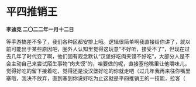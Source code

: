 # 平四推销王
**李迪克	二〇二二年一月十二日**

等手游搞差不多了，我们各种区都安排上哦。逻辑很简单啊我直接给你讲了，就以前可能出于某些原因吧，圈外人认知里觉得这玩意“不好听，接受不了”，但现在过去几年了时代变了啊，他们固有观念默认“汉堡好吃肉夹馍不好吃”，大部分人是不会主动自己来尝试陌生事物“肉夹馍”的，咱要做的呢，直接塞他嘴里让他嚼味儿，觉得好吃的留下接着吃，觉得还是没汉堡好吃的你就走吧（过几年我再来往你嘴里塞哦，我决不放弃，直到塞到你说好吃为止这就是平四推销王的一技能，拉客（
